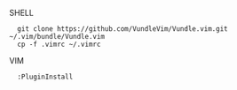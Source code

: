 SHELL

```
  git clone https://github.com/VundleVim/Vundle.vim.git ~/.vim/bundle/Vundle.vim
  cp -f .vimrc ~/.vimrc
```

VIM

```
  :PluginInstall
```

